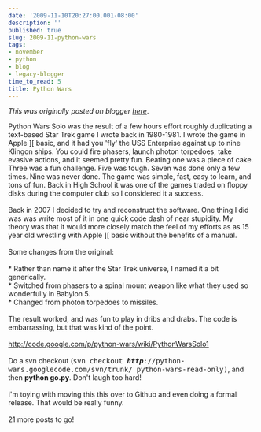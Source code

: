 ```yaml
---
date: '2009-11-10T20:27:00.001-08:00'
description: ''
published: true
slug: 2009-11-python-wars
tags:
- november
- python
- blog
- legacy-blogger
time_to_read: 5
title: Python Wars
---
```


*This was originally posted on blogger [here](https://pydanny.blogspot.com/2009/11/python-wars.html)*.

Python Wars Solo was the result of a few hours effort roughly duplicating a text-based Star Trek game I wrote back in 1980-1981. I wrote the game in Apple ][ basic, and it had you 'fly' the USS Enterprise against up to nine Klingon ships. You could fire phasers, launch photon torpedoes, take evasive actions, and it seemed pretty fun.  Beating one was a piece of cake. Three was a fun challenge. Five was tough. Seven was done only a few times. Nine was never done. The game was simple, fast, easy to learn, and tons of fun. Back in High School it was one of the games traded on floppy disks during the computer club so I considered it a success.<br /><br />Back in 2007 I decided to try and reconstruct the software. One thing I did was was write most of it in one quick code dash of near stupidity. My theory was that it would more closely match the feel of my efforts as as 15 year old wrestling with Apple ][ basic without the benefits of a manual.<br /><br />Some changes from the original:<br /><br /> * Rather than name it after the Star Trek universe, I named it a bit generically.<br /> * Switched from phasers to a spinal mount weapon like what they used so wonderfully in Babylon 5.<br /> * Changed from photon torpedoes to missiles.<br /><br />The result worked, and was fun to play in dribs and drabs. The code is embarrassing, but that was kind of the point.<br /><br /><a href="http://code.google.com/p/python-wars/wiki/PythonWarsSolo1">http://code.google.com/p/python-wars/wiki/PythonWarsSolo1</a><br /><br />Do a svn checkout (<tt id="checkoutcmd">svn checkout <strong><em>http</em></strong>://python-wars.googlecode.com/svn/trunk/ python-wars-read-only)</tt>, and then <span style="font-weight: bold;">python go.py</span>. Don't laugh too hard!<br /><br />I'm toying with moving this this over to Github and even doing a formal release. That would be really funny.<br /><br />21 more posts to go!